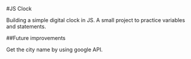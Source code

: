 #JS Clock

Building a simple digital clock in JS. A small project to practice variables and statements.


##Future improvements

Get the city name by using google API.
